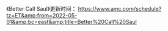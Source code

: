 《Better Call Saul》更新时间：  https://www.amc.com/schedule?tz=ET&amp;from=2022-05-01&amp;bc=east&amp;title=Better%20Call%20Saul 